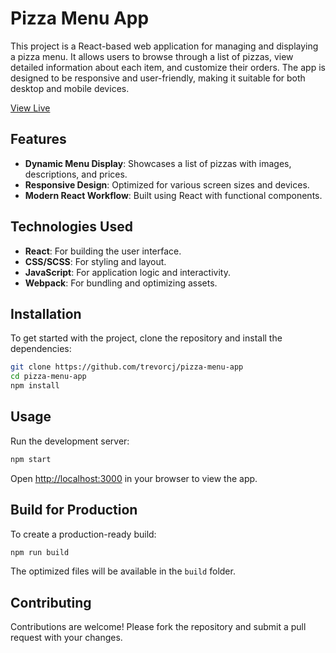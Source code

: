 # Pizza Menu App

This project is a React-based web application for managing and displaying a pizza menu. It allows users to browse through a list of pizzas, view detailed information about each item, and customize their orders. The app is designed to be responsive and user-friendly, making it suitable for both desktop and mobile devices.

<a href="https://trevorcj-fast-react-pizza.netlify.app/" target="_blank">View Live</a>

## Features

- **Dynamic Menu Display**: Showcases a list of pizzas with images, descriptions, and prices.
- **Responsive Design**: Optimized for various screen sizes and devices.
- **Modern React Workflow**: Built using React with functional components.

## Technologies Used

- **React**: For building the user interface.
- **CSS/SCSS**: For styling and layout.
- **JavaScript**: For application logic and interactivity.
- **Webpack**: For bundling and optimizing assets.

## Installation

To get started with the project, clone the repository and install the dependencies:

```bash
git clone https://github.com/trevorcj/pizza-menu-app
cd pizza-menu-app
npm install
```

## Usage

Run the development server:

```bash
npm start
```

Open [http://localhost:3000](http://localhost:3000) in your browser to view the app.

## Build for Production

To create a production-ready build:

```bash
npm run build
```

The optimized files will be available in the `build` folder.

## Contributing

Contributions are welcome! Please fork the repository and submit a pull request with your changes.

